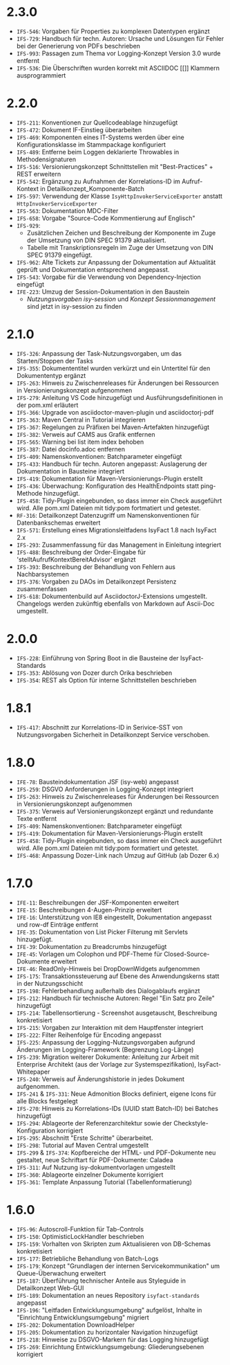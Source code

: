 # 2.3.0
- `IFS-546`: Vorgaben für Properties zu komplexen Datentypen ergänzt
- `IFS-729`: Handbuch für techn. Autoren: Ursache und Lösungen für Fehler bei der Generierung von PDFs beschrieben
- `IFS-993`: Passagen zum Thema vor Logging-Konzept Version 3.0 wurde entfernt
- `IFS-536`: Die Überschriften wurden korrekt mit ASCIIDOC [[]] Klammern ausprogrammiert

# 2.2.0
- `IFS-211`: Konventionen zur Quellcodeablage hinzugefügt
- `IFS-472`: Dokument IF-Einstieg überarbeiten
- `IFS-469`: Komponenten eines IT-Systems werden über eine Konfigurationsklasse im Stammpackage konfiguriert
- `IFS-489`: Entferne beim Loggen deklarierte Throwables in Methodensignaturen
- `IFS-516`: Versionierungskonzept Schnittstellen mit "Best-Practices" + REST erweitern
- `IFS-542`: Ergänzung zu Aufnahmen der Korrelations-ID im Aufruf-Kontext in Detailkonzept_Komponente-Batch
- `IFS-597`: Verwendung der Klasse `IsyHttpInvokerServiceExporter` anstatt `HttpInvokerServiceExporter`
- `IFS-563`: Dokumentation MDC-Filter
- `IFS-658`: Vorgabe "Source-Code Kommentierung auf Englisch"
- `IFS-929`: 
    - Zusätzlichen Zeichen und Beschreibung der Komponente im Zuge der Umsetzung von DIN SPEC 91379 aktualisiert.
    - Tabelle mit Transkriptionsregeln im Zuge der Umsetzung von DIN SPEC 91379 eingefügt.
- `IFS-962`: Alte Tickets zur Anpassung der Dokumentation auf Aktualität geprüft und Dokumentation entsprechend angepasst.
- `IFS-543`: Vorgabe für die Verwendung von Dependency-Injection eingefügt
- `IFE-223`: Umzug der Session-Dokumentation in den Baustein
  - *Nutzungsvorgaben isy-session* und *Konzept Sessionmanagement* sind jetzt in isy-session zu finden

# 2.1.0
- `IFS-326`: Anpassung der Task-Nutzungsvorgaben, um das Starten/Stoppen der Tasks
- `IFS-355`: Dokumententitel wurden verkürzt und ein Untertitel für den Dokumententyp ergänzt
- `IFS-263`: Hinweis zu Zwischenreleases für Änderungen bei Ressourcen in Versionierungskonzept aufgenommen
- `IFS-279`: Anleitung VS Code hinzugefügt und Ausführungsdefinitionen in der pom.xml erläutert
- `IFS-366`: Upgrade von asciidoctor-maven-plugin und asciidoctorj-pdf
- `IFS-363`: Maven Central in Tutorial integrieren
- `IFS-367`: Regelungen zu Präfixen bei Maven-Artefakten hinzugefügt
- `IFS-382`: Verweis auf CAMS aus Grafik entfernen
- `IFS-565`: Warning bei list item index behoben 
- `IFS-387`: Datei docinfo.adoc entfernen
- `IFS-409`: Namenskonventionen: Batchparameter eingefügt
- `IFS-433`: Handbuch für techn. Autoren angepasst: Auslagerung der Dokumentation in Bausteine integriert
- `IFS-419`: Dokumentation für Maven-Versionierungs-Plugin erstellt
- `IFS-436`: Überwachung: Konfiguration des HealthEndpoints statt ping-Methode hinzugefügt.
- `IFS-458`: Tidy-Plugin eingebunden, so dass immer ein Check ausgeführt wird. Alle pom.xml Dateien mit tidy:pom fortmatiert und getestet.
- `RF-316`: Detailkonzept Datenzugriff um Namenskonventionen für Datenbankschemas erweitert
- `IFS-571`: Erstellung eines Migrationsleitfadens IsyFact 1.8 nach IsyFact 2.x
- `IFS-293`: Zusammenfassung für das Management in Einleitung integriert
- `IFS-488`: Beschreibung der Order-Eingabe für 'stelltAufrufKontextBereitAdvisor' ergänzt
- `IFS-393`: Beschreibung der Behandlung von Fehlern aus Nachbarsystemen
- `IFS-376`: Vorgaben zu DAOs im Detailkonzept Persistenz zusammenfassen
- `IFS-618`: Dokumentenbuild auf AsciidoctorJ-Extensions umgestellt. Changelogs werden zukünftig ebenfalls von Markdown auf Ascii-Doc umgestellt.

# 2.0.0
- `IFS-228`: Einführung von Spring Boot in die Bausteine der IsyFact-Standards
- `IFS-353`: Ablösung von Dozer durch Orika beschrieben
- `IFS-354`: REST als Option für interne Schnittstellen beschrieben

# 1.8.1
- `IFS-417`: Abschnitt zur Korrelations-ID in Serivice-SST von Nutzungsvorgaben Sicherheit in Detailkonzept Service verschoben.

# 1.8.0
- `IFE-78`: Bausteindokumentation JSF (isy-web) angepasst
- `IFS-259`: DSGVO Anforderungen in Logging-Konzept integriert
- `IFS-263`: Hinweis zu Zwischenreleases für Änderungen bei Ressourcen in Versionierungskonzept aufgenommen
- `IFS-375`: Verweis auf Versionierungskonzept ergänzt und redundante Texte entfernt
- `IFS-409`: Namenskonventionen: Batchparameter eingefügt
- `IFS-419`: Dokumentation für Maven-Versionierungs-Plugin erstellt
- `IFS-458`: Tidy-Plugin eingebunden, so dass immer ein Check ausgeführt wird. Alle pom.xml Dateien mit tidy:pom formatiert und getestet.
- `IFS-468`: Anpassung Dozer-Link nach Umzug auf GitHub (ab Dozer 6.x)

# 1.7.0
- `IFE-11`: Beschreibungen der JSF-Komponenten erweitert
- `IFE-15`: Beschreibungen 4-Augen-Prinzip erweitert
- `IFE-16`: Unterstützung von IE8 eingestellt, Dokumentation angepasst und row-df Einträge entfernt
- `IFE-35`: Dokumentation von List Picker Filterung mit Servlets hinzugefügt.
- `IFE-39`: Dokumentation zu Breadcrumbs hinzugefügt
- `IFE-45`: Vorlagen um Colophon und PDF-Theme für Closed-Source-Dokumente erweitert
- `IFE-46`: ReadOnly-Hinweis bei DropDownWidgets aufgenommen
- `IFS-175`: Transaktionssteuerung auf Ebene des Anwendungskerns statt in der Nutzungsschicht
- `IFS-198`: Fehlerbehandlung außerhalb des Dialogablaufs ergänzt
- `IFS-212`: Handbuch für technische Autoren: Regel "Ein Satz pro Zeile" hinzugefügt
- `IFS-214`: Tabellensortierung - Screenshot ausgetauscht, Beschreibung konkretisiert
- `IFS-215`: Vorgaben zur Interaktion mit dem Hauptfenster integriert
- `IFS-222`: Filter Reihenfolge für Encoding angepasst
- `IFS-225`: Anpassung der Logging-Nutzungsvorgaben aufgrund Änderungen im Logging-Framework (Begrenzung Log-Länge)
- `IFS-239`: Migration weiterer Dokumente: Anleitung zur Arbeit mit Enterprise Architekt (aus der Vorlage zur Systemspezifikation), IsyFact-Whitepaper
- `IFS-240`: Verweis auf Änderungshistorie in jedes Dokument aufgenommen.
- `IFS-241` & `IFS-331`: Neue Admonition Blocks definiert, eigene Icons für alle Blocks festgelegt
- `IFS-270`: Hinweis zu Korrelations-IDs (UUID statt Batch-ID) bei Batches hinzugefügt
- `IFS-294`: Ablageorte der Referenzarchitektur sowie der Checkstyle-Konfiguration korrigiert
- `IFS-295`: Abschnitt "Erste Schritte" überarbeitet.
- `IFS-298`: Tutorial auf Maven Central umgestellt
- `IFS-299` & `IFS-374`: Kopfbereiche der HTML- und PDF-Dokumente neu gestaltet, neue Schriftart für PDF-Dokumente: Caladea
- `IFS-311`: Auf Nutzung isy-dokumentvorlagen umgestellt
- `IFS-360`: Ablageorte einzelner Dokumente korrigiert
- `IFS-361`: Template Anpassung Tutorial (Tabellenformatierung)

# 1.6.0
- `IFS-96`: Autoscroll-Funktion für Tab-Controls
- `IFS-150`: OptimisticLockHandler beschrieben
- `IFS-159`: Vorhalten von Skripten zum Aktualisieren von DB-Schemas konkretisiert 
- `IFS-177`: Betriebliche Behandlung von Batch-Logs
- `IFS-179`: Konzept "Grundlagen der internen Servicekommunikation" um Queue-Überwachung erweitert
- `IFS-187`: Überführung technischer Anteile aus Styleguide in Detailkonzept Web-GUI
- `IFS-189`: Dokumentation an neues Repository `isyfact-standards` angepasst
- `IFS-196`: "Leitfaden Entwicklungsumgebung" aufgelöst, Inhalte in "Einrichtung Entwicklungsumgebung" migriert
- `IFS-202`: Dokumentation DownloadHelper
- `IFS-205`: Dokumentation zu horizontaler Navigation hinzugefügt
- `IFS-218`: Hinweise zu DSGVO-Markern für das Logging hinzugefügt
- `IFS-269`: Einrichtung Entwicklungsumgebung: Gliederungsebenen korrigiert
